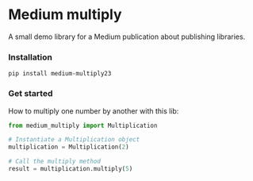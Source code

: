 # Medium multiply
A small demo library for a Medium publication about publishing libraries.

### Installation
```
pip install medium-multiply23
```

### Get started
How to multiply one number by another with this lib:

```Python
from medium_multiply import Multiplication

# Instantiate a Multiplication object
multiplication = Multiplication(2)

# Call the multiply method
result = multiplication.multiply(5)
```
